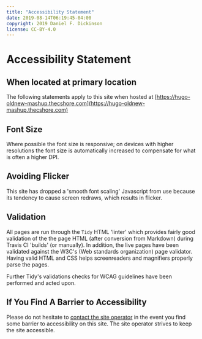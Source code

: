 ```yaml
---
title: "Accessibility Statement"
date: 2019-08-14T06:19:45-04:00
copyright: 2019 Daniel F. Dickinson
license: CC-BY-4.0
---
```


# Accessibility Statement

## When located at primary location

The following statements apply to this site when hosted at
[https://hugo-oldnew-mashup.thecshore.com](https://hugo-oldnew-mashup.thecshore.com)

## Font Size

Where possible the font size is responsive; on devices with higher resolutions
the font size is automatically increased to compensate for what is often a
higher DPI.

## Avoiding Flicker

This site has dropped a 'smooth font scaling' Javascript from use because its
tendency to cause screen redraws, which results in flicker.

## Validation

All pages are run through the `Tidy` HTML 'linter' which provides fairly good
validation of the the page HTML (after conversion from Markdown) during Travis
CI 'builds' (or manually).  In addition, the live pages have been validated
against the W3C's (Web standards organization) page validator.  Having
valid HTML and CSS helps screenreaders and magnifiers properly parse the pages.

Further Tidy's validations checks for WCAG guidelines have been performed and
acted upon.

## If You Find A Barrier to Accessibility

Please do not hesitate to [contact the site operator](siteentry/contactform) in
the event you find some barrier to accessibility on this site.  The site
operator strives to keep the site accessible.
